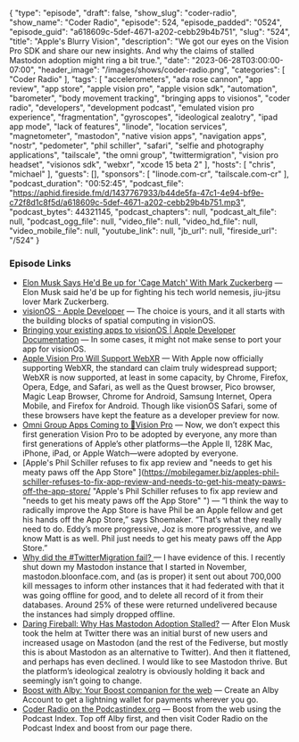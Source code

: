 {
  "type": "episode",
  "draft": false,
  "show_slug": "coder-radio",
  "show_name": "Coder Radio",
  "episode": 524,
  "episode_padded": "0524",
  "episode_guid": "a618609c-5def-4671-a202-cebb29b4b751",
  "slug": "524",
  "title": "Apple's Blurry Vision",
  "description": "We got our eyes on the Vision Pro SDK and share our new insights. And why the claims of stalled Mastodon adoption might ring a bit true.",
  "date": "2023-06-28T03:00:00-07:00",
  "header_image": "/images/shows/coder-radio.png",
  "categories": [
    "Coder Radio"
  ],
  "tags": [
    "accelerometers",
    "ada rose cannon",
    "app review",
    "app store",
    "apple vision pro",
    "apple vision sdk",
    "automation",
    "barometer",
    "body movement tracking",
    "bringing apps to visionos",
    "coder radio",
    "developers",
    "development podcast",
    "emulated vision pro experience",
    "fragmentation",
    "gyroscopes",
    "ideological zealotry",
    "ipad app mode",
    "lack of features",
    "linode",
    "location services",
    "magnetometer",
    "mastodon",
    "native vision apps",
    "navigation apps",
    "nostr",
    "pedometer",
    "phil schiller",
    "safari",
    "selfie and photography applications",
    "tailscale",
    "the omni group",
    "twittermigration",
    "vision pro headset",
    "visionos sdk",
    "webxr",
    "xcode 15 beta 2"
  ],
  "hosts": [
    "chris",
    "michael"
  ],
  "guests": [],
  "sponsors": [
    "linode.com-cr",
    "tailscale.com-cr"
  ],
  "podcast_duration": "00:52:45",
  "podcast_file": "https://aphid.fireside.fm/d/1437767933/b44de5fa-47c1-4e94-bf9e-c72f8d1c8f5d/a618609c-5def-4671-a202-cebb29b4b751.mp3",
  "podcast_bytes": 44321145,
  "podcast_chapters": null,
  "podcast_alt_file": null,
  "podcast_ogg_file": null,
  "video_file": null,
  "video_hd_file": null,
  "video_mobile_file": null,
  "youtube_link": null,
  "jb_url": null,
  "fireside_url": "/524"
}


### Episode Links

  * [Elon Musk Says He'd Be up for 'Cage Match' With Mark Zuckerberg](https://www.businessinsider.com/elon-musk-mark-zuckerberg-cage-match-jiu-jitsu-2023-6?op=1 "Elon Musk Says He'd Be up for 'Cage Match' With Mark Zuckerberg") — Elon Musk said he'd be up for fighting his tech world nemesis, jiu-jitsu lover Mark Zuckerberg.
  * [visionOS - Apple Developer](https://developer.apple.com/visionos/ "visionOS - Apple Developer") — The choice is yours, and it all starts with the building blocks of spatial computing in visionOS.
  * [Bringing your existing apps to visionOS | Apple Developer Documentation](https://developer.apple.com/documentation/visionos/bringing-your-app-to-visionos "Bringing your existing apps to visionOS | Apple Developer Documentation") — In some cases, it might not make sense to port your app for visionOS.
  * [Apple Vision Pro Will Support WebXR](https://www-roadtovr-com.cdn.ampproject.org/c/s/www.roadtovr.com/apple-vision-pro-webxr-support-safari-model/amp/ "Apple Vision Pro Will Support WebXR") — With Apple now officially supporting WebXR, the standard can claim truly widespread support; WebXR is now supported, at least in some capacity, by Chrome, Firefox, Opera, Edge, and Safari, as well as the Quest browser, Pico browser, Magic Leap Browser, Chrome for Android, Samsung Internet, Opera Mobile, and Firefox for Android. Though like visionOS Safari, some of these browsers have kept the feature as a developer preview for now.
  * [Omni Group Apps Coming to 🍏Vision Pro](https://www.omnigroup.com/blog/omni-roadmap-2023-post-wwdc-update "Omni Group Apps Coming to 🍏Vision Pro") — Now, we don’t expect this first generation Vision Pro to be adopted by everyone, any more than first generations of Apple’s other platforms—the Apple II, 128K Mac, iPhone, iPad, or Apple Watch—were adopted by everyone.
  * [Apple's Phil Schiller refuses to fix app review and "needs to get his meaty paws off the App Store" ](https://mobilegamer.biz/apples-phil-schiller-refuses-to-fix-app-review-and-needs-to-get-his-meaty-paws-off-the-app-store/ "Apple's Phil Schiller refuses to fix app review and "needs to get his meaty paws off the App Store" ") — “I think the way to radically improve the App Store is have Phil be an Apple fellow and get his hands off the App Store,” says Shoemaker. “That’s what they really need to do. Eddy’s more progressive, Joz is more progressive, and we know Matt is as well. Phil just needs to get his meaty paws off the App Store.”
  * [Why did the #TwitterMigration fail? ](https://blog.bloonface.com/2023/06/12/why-did-the-twittermigration-fail/ "Why did the #TwitterMigration fail? ") — I have evidence of this. I recently shut down my Mastodon instance that I started in November, mastodon.bloonface.com, and (as is proper) it sent out about 700,000 kill messages to inform other instances that it had federated with that it was going offline for good, and to delete all record of it from their databases. Around 25% of these were returned undelivered because the instances had simply dropped offline.
  * [Daring Fireball: Why Has Mastodon Adoption Stalled?](https://daringfireball.net/linked/2023/06/23/bloonface-twitter-migration "Daring Fireball: Why Has Mastodon Adoption Stalled?") — After Elon Musk took the helm at Twitter there was an initial burst of new users and increased usage on Mastodon (and the rest of the Fediverse, but mostly this is about Mastodon as an alternative to Twitter). And then it flattened, and perhaps has even declined. I would like to see Mastodon thrive. But the platform’s ideological zealotry is obviously holding it back and seemingly isn’t going to change.
  * [Boost with Alby: Your Boost companion for the web](https://getalby.com/ "Boost with Alby: Your Boost companion for the web") — Create an Alby Account to get a lightning wallet for payments wherever you go. 
  * [Coder Radio on the Podcastindex.org](https://podcastindex.org/podcast/487548 "Coder Radio on the Podcastindex.org") — Boost from the web using the Podcast Index. Top off Alby first, and then visit Coder Radio on the Podcast Index and boost from our page there.



